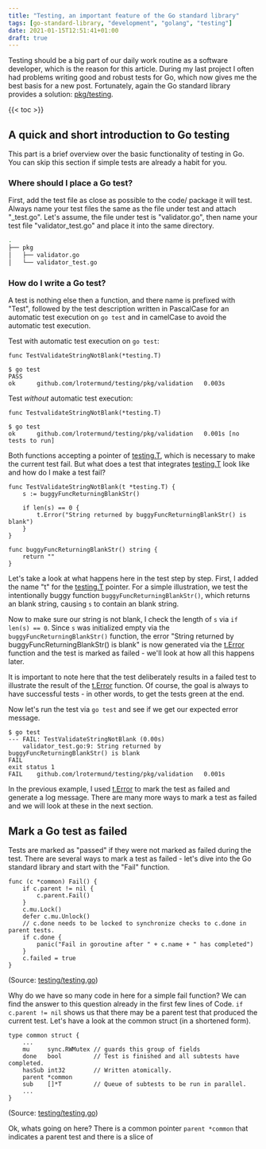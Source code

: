 ```yaml
---
title: "Testing, an important feature of the Go standard library"
tags: [go-standard-library, "development", "golang", "testing"]
date: 2021-01-15T12:51:41+01:00
draft: true
---
```


Testing should be a big part of our daily work routine as a software developer, which is the reason
for this article. During my last project I often had problems writing good and robust tests for Go, 
which now gives me the best basis for a new post. Fortunately, again the Go standard library 
provides a solution: [pkg/testing](https://golang.org/pkg/testing/).

{{< toc >}}

## A quick and short introduction to Go testing

This part is a brief overview over the basic functionality of testing in Go. You can skip this
section if simple tests are already a habit for you.

### Where should I place a Go test?

First, add the test file as close as possible to the code/ package it will test. Always name your 
test files the same as the file under test and attach "_test.go". Let's assume, the file under test 
is "validator.go", then name your test file "validator_test.go" and place it into the same 
directory. 

```bash
.
├── pkg
│   ├── validator.go
│   └── validator_test.go
```

### How do I write a Go test?

A test is nothing else then a function, and there name is prefixed with "Test", followed by the test 
description written in PascalCase for an automatic test execution on `go test` and in camelCase to 
avoid the automatic test execution. 

Test with automatic test execution on `go test`:
```golang
func TestValidateStringNotBlank(*testing.T)
```
```shell
$ go test
PASS
ok      github.com/lrotermund/testing/pkg/validation   0.003s
```

Test _without_ automatic test execution:
```golang
func TestvalidateStringNotBlank(*testing.T)
```
```shell
$ go test
ok      github.com/lrotermund/testing/pkg/validation   0.001s [no tests to run]
```

Both functions accepting a pointer of 
[testing.T](https://golang.org/src/testing/testing.go?s=23377:23479#L647), which is necessary to 
make the current test fail. But what does a test that integrates 
[testing.T](https://golang.org/src/testing/testing.go?s=23377:23479#L647) look like and how do I 
make a test fail?

```golang
func TestValidateStringNotBlank(t *testing.T) {
    s := buggyFuncReturningBlankStr()

    if len(s) == 0 {
        t.Error("String returned by buggyFuncReturningBlankStr() is blank")
    }
}

func buggyFuncReturningBlankStr() string {
    return ""
}
```
Let's take a look at what happens here in the test step by step. First, I added the name "t" for the
[testing.T](https://golang.org/src/testing/testing.go?s=23377:23479#L647) pointer. For a simple 
illustration, we test the intentionally buggy function `buggyFuncReturningBlankStr()`, which returns 
an blank string, causing `s` to contain an blank string. 

Now to make sure our string is not blank, I check the length of `s` via `if len(s) == 0`. Since `s` 
was initialized empty via the `buggyFuncReturningBlankStr()` function, the error "String returned by buggyFuncReturningBlankStr() is blank" is now generated via the 
[t.Error](https://golang.org/pkg/testing/#T.Error) function and the test is marked as failed - we'll 
look at how all this happens later.

It is important to note here that the test deliberately results in a failed test to illustrate the 
result of the [t.Error](https://golang.org/pkg/testing/#T.Error) function. Of course, the goal is 
always to have successful tests - in other words, to get the tests green at the end.

Now let's run the test via `go test` and see if we get our expected error message.
```shell
$ go test
--- FAIL: TestValidateStringNotBlank (0.00s)
    validator_test.go:9: String returned by buggyFuncReturningBlankStr() is blank
FAIL
exit status 1
FAIL    github.com/lrotermund/testing/pkg/validation   0.001s
```

In the previous example, I used [t.Error](https://golang.org/pkg/testing/#T.Error) to mark the test
as failed and generate a log message. There are many more ways to mark a test as failed and we will 
look at these in the next section.

## Mark a Go test as failed

Tests are marked as "passed" if they were not marked as failed during the test. There are several 
ways to mark a test as failed - let's dive into the Go standard library and start with the "Fail" 
function.

```golang
func (c *common) Fail() {
	if c.parent != nil {
		c.parent.Fail()
	}
	c.mu.Lock()
	defer c.mu.Unlock()
	// c.done needs to be locked to synchronize checks to c.done in parent tests.
	if c.done {
		panic("Fail in goroutine after " + c.name + " has completed")
	}
	c.failed = true
}
```
(Source: [testing/testing.go](https://golang.org/src/testing/testing.go?s=23815:23838#L670))

Why do we have so many code in here for a simple fail function? We can find the answer to this 
question already in the first few lines of Code. `if c.parent != nil` shows us that there may be a 
parent test that produced the current test. Let's have a look at the common struct (in a shortened 
form).



```golang
type common struct {
    ...
    mu     sync.RWMutex // guards this group of fields
	done   bool         // Test is finished and all subtests have completed.
	hasSub int32        // Written atomically.
	parent *common
    sub    []*T         // Queue of subtests to be run in parallel.
    ...
}
```
(Source: [testing/testing.go](https://golang.org/src/testing/testing.go?s=14406:14426#L384))

Ok, whats going on here? There is a common pointer `parent *common` that indicates a parent test and
there is a slice of  